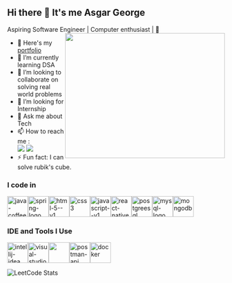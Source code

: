 ## Hi there 👋 It's me Asgar George
Aspiring Software Engineer | Computer enthusiast | 🗿
<img align="right" width="370" height="290" src="https://i.giphy.com/media/v1.Y2lkPTc5MGI3NjExdW81M2FzM2hkdDFleGMwcmFrMHdxeGNhbnkxYXA4bmVnaG5tYzlyNCZlcD12MV9pbnRlcm5hbF9naWZfYnlfaWQmY3Q9Zw/Dh5q0sShxgp13DwrvG/giphy.gif">
- 🔭 Here's my [portfolio](asgargeorge.online)                                                 
- 🌱 I’m currently learning DSA
- 👯 I’m looking to collaborate on solving real world problems
- 🤔 I’m looking for Internship
- 💬 Ask me about Tech
- 📫 How to reach me :
<br /> [<img src="https://img.shields.io/badge/Twitter-1DA1F2?style=for-the-badge&logo=twitter&logoColor=white" />](https://x.com/AsgarGeorge) [<img src="https://img.shields.io/badge/LinkedIn-0077B5?style=for-the-badge&logo=linkedin&logoColor=white" />](https://www.linkedin.com/in/asgargeorge/)
- ⚡ Fun fact: I can solve rubik's cube.

### I code in
<img width="48" height="48" src="https://img.icons8.com/color/48/java-coffee-cup-logo--v1.png" alt="java-coffee-cup-logo--v1"/><img width="48" height="48" src="https://img.icons8.com/color/48/spring-logo.png" alt="spring-logo"/><img width="48" height="48" src="https://img.icons8.com/color/48/html-5--v1.png" alt="html-5--v1"/><img width="48" height="48" src="https://img.icons8.com/color/48/css3.png" alt="css3"/><img width="48" height="48" src="https://img.icons8.com/color/48/javascript--v1.png" alt="javascript--v1"/><img width="48" height="48" src="https://img.icons8.com/nolan/64/react-native.png" alt="react-native"/><img width="48" height="48" src="https://img.icons8.com/color/48/postgreesql.png" alt="postgreesql"/><img width="48" height="48" src="https://img.icons8.com/fluency/48/mysql-logo.png" alt="mysql-logo"/><img width="48" height="48" src="https://img.icons8.com/color/48/mongodb.png" alt="mongodb"/>
### IDE and Tools I Use
 <img width="48" height="48" src="https://img.icons8.com/color/48/intellij-idea.png" alt="intellij-idea"/><img width="48" height="48" src="https://img.icons8.com/fluency/48/visual-studio-code-2019.png" alt="visual-studio-code-2019"/><img height="48" width="48" src="https://img.icons8.com/color/50/000000/git.png"/><img width="48" height="48" src="https://img.icons8.com/dusk/64/postman-api.png" alt="postman-api"/><img width="48" height="48" src="https://img.icons8.com/color/48/docker.png" alt="docker"/>




![LeetCode Stats](https://leetcard.jacoblin.cool/asgarantony?theme=nord&font=Karla&ext=heatmap)
